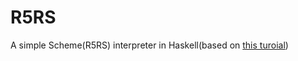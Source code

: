 # R5RS
A simple Scheme(R5RS) interpreter in Haskell(based on 
[this turoial](http://upload.wikimedia.org/wikipedia/commons/a/aa/Write_Yourself_a_Scheme_in_48_Hours.pdf))
